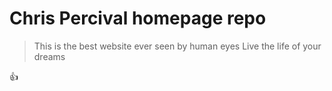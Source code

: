 # Chris Percival homepage repo

> This is the best website ever seen by human eyes
> Live the life of your dreams

:+1:
